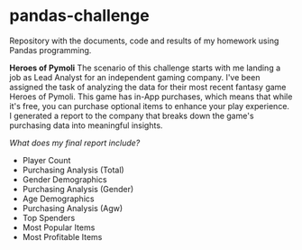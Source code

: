 # pandas-challenge
Repository with the documents, code and results of my homework using Pandas programming.

**Heroes of Pymoli**
The scenario of this challenge starts with me landing a job as Lead Analyst for an independent gaming company. I've been assigned the task of analyzing the data for their most recent fantasy game Heroes of Pymoli. This game has in-App purchases, which means that while it's free, you can purchase optional items to enhance your play experience. I generated a report to the company that breaks down the game's purchasing data into meaningful insights.

*What does my final report include?*
- Player Count
- Purchasing Analysis (Total)
- Gender Demographics
- Purchasing Analysis (Gender)
- Age Demographics
- Purchasing Analysis (Agw)
- Top Spenders
- Most Popular Items
- Most Profitable Items

